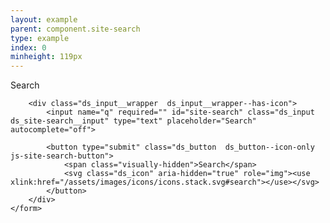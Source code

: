 ```yaml
---
layout: example
parent: component.site-search
type: example
index: 0
minheight: 119px
---
```


<div class="ds_site-search  ds_site-search--collapsible" data-module="ds-site-search">
    <form role="search" class="ds_site-search__form">
        <label class="ds_label  visually-hidden" for="site-search">Search</label>

        <div class="ds_input__wrapper  ds_input__wrapper--has-icon">
            <input name="q" required="" id="site-search" class="ds_input  ds_site-search__input" type="text" placeholder="Search" autocomplete="off">

            <button type="submit" class="ds_button  ds_button--icon-only  js-site-search-button">
                <span class="visually-hidden">Search</span>
                <svg class="ds_icon" aria-hidden="true" role="img"><use xlink:href="/assets/images/icons/icons.stack.svg#search"></use></svg>
            </button>
        </div>
    </form>
</div>
